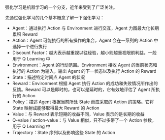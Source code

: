 强化学习是机器学习的一个分支，近年来受到了广泛关注。

先通过强化学习的几个基本概念了解一下强化学习：

- Agent：通过执行 Action 与 Environment 进行交互，Agent 力图最大化长期累积 Reward
- Action：Agent 可能执行的所有操作的集合，Agent 会在一系列的 Action 中选择一个进行执行
- Discount Factor：越大表示越重视以往经验，越小则越重视眼前利益，一般用于 Q Learning 中
- Environment：Agent 的行动范围。Environment 接收 Agent 的当前状态和执行的 Action 为输入，输出 Agent 的下一状态以及执行 Action 的 Reward
- State：描述特定时间点 Agent 的状况
- Reward：Environment 根据 Agent 执行 Action 的成功和失败情况所作出的反馈。Reward 可以是即时的，也可以是延时的，它有效地评估了 Agent 所执行的 Action
- Policy：描述 Agent 根据当前所处 State 而应采取的 Action 的策略。它将 State 映射成能够取得最大 Reward 的 Action
- Value：与 Reward 表示短期的收益不同，Value 表示的是长期的收益
- Q-value / action-value：与 Value 相似，只不过多带了一个 Action 参数，用于 Q Learning 中
- Trajectory：State 序列以及影响这些 State 的 Action